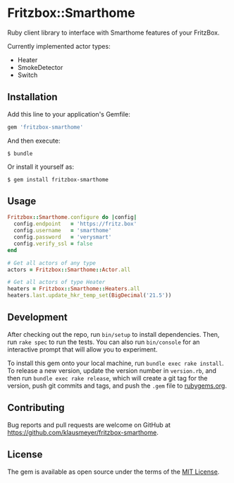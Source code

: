 # Fritzbox::Smarthome

Ruby client library to interface with Smarthome features of your FritzBox.

Currently implemented actor types:

* Heater
* SmokeDetector
* Switch

## Installation

Add this line to your application's Gemfile:

```ruby
gem 'fritzbox-smarthome'
```

And then execute:

    $ bundle

Or install it yourself as:

    $ gem install fritzbox-smarthome

## Usage

```ruby
Fritzbox::Smarthome.configure do |config|
  config.endpoint   = 'https://fritz.box'
  config.username   = 'smarthome'
  config.password   = 'verysmart'
  config.verify_ssl = false
end

# Get all actors of any type
actors = Fritzbox::Smarthome::Actor.all

# Get all actors of type Heater
heaters = Fritzbox::Smarthome::Heaters.all
heaters.last.update_hkr_temp_set(BigDecimal('21.5'))
```

## Development

After checking out the repo, run `bin/setup` to install dependencies. Then, run `rake spec` to run the tests. You can also run `bin/console` for an interactive prompt that will allow you to experiment.

To install this gem onto your local machine, run `bundle exec rake install`. To release a new version, update the version number in `version.rb`, and then run `bundle exec rake release`, which will create a git tag for the version, push git commits and tags, and push the `.gem` file to [rubygems.org](https://rubygems.org).

## Contributing

Bug reports and pull requests are welcome on GitHub at https://github.com/klausmeyer/fritzbox-smarthome.

## License

The gem is available as open source under the terms of the [MIT License](https://opensource.org/licenses/MIT).
